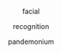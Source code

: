 <p align="center"> facial </p>
<p align="center">    recognition </p>
<p align="center">         pandemonium </p>



